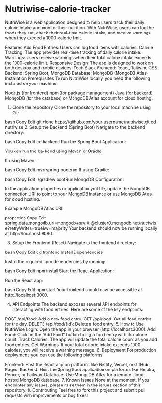 # Nutriwise-calorie-tracker

NutriWise is a web application designed to help users track their daily calorie intake and monitor their nutrition. With NutriWise, users can log the foods they eat, check their real-time calorie intake, and receive warnings when they exceed a 1000-calorie limit.

Features
Add Food Entries: Users can log food items with calories.
Calorie Tracking: The app provides real-time tracking of daily calorie intake.
Warnings: Users receive warnings when their total calorie intake exceeds the 1000-calorie limit.
Responsive Design: The app is designed to work on both desktop and mobile devices.
Tech Stack
Frontend: React, Tailwind CSS
Backend: Spring Boot, MongoDB
Database: MongoDB (MongoDB Atlas)
Installation
Prerequisites
To run NutriWise locally, you need the following installed on your machine:

Node.js (for frontend)
npm (for package management)
Java (for backend)
MongoDB (for the database) or MongoDB Atlas account for cloud hosting.
1. Clone the repository
Clone the repository to your local machine using Git:

bash
Copy
Edit
git clone https://github.com/your-username/nutriwise.git
cd nutriwise
2. Setup the Backend (Spring Boot)
Navigate to the backend directory:

bash
Copy
Edit
cd backend
Run the Spring Boot Application:

You can run the backend using Maven or Gradle.

If using Maven:

bash
Copy
Edit
mvn spring-boot:run
If using Gradle:

bash
Copy
Edit
./gradlew bootRun
MongoDB Configuration:

In the application.properties or application.yml file, update the MongoDB connection URI to point to your MongoDB instance or use MongoDB Atlas for cloud hosting.

Example MongoDB Atlas URI:

properties
Copy
Edit
spring.data.mongodb.uri=mongodb+srv://<username>:<password>@cluster0.mongodb.net/nutriwise?retryWrites=true&w=majority
Your backend should now be running locally at http://localhost:8080.

3. Setup the Frontend (React)
Navigate to the frontend directory:

bash
Copy
Edit
cd frontend
Install Dependencies:

Install the required npm dependencies by running:

bash
Copy
Edit
npm install
Start the React Application:

Run the React app:

bash
Copy
Edit
npm start
Your frontend should now be accessible at http://localhost:3000.

4. API Endpoints
The backend exposes several API endpoints for interacting with food entries. Here are some of the key endpoints:

POST /api/food: Add a new food entry.
GET /api/food: Get all food entries for the day.
DELETE /api/food/{id}: Delete a food entry.
5. How to Use NutriWise
Login: Open the app in your browser (http://localhost:3000).
Add Food: Click on the “Add Food” button to log a food entry with its calorie count.
Track Calories: The app will update the total calorie count as you add food entries.
Get Warnings: If your total calorie intake exceeds 1000 calories, you will receive a warning message.
6. Deployment
For production deployment, you can use the following platforms:

Frontend: Host the React app on platforms like Netlify, Vercel, or GitHub Pages.
Backend: Host the Spring Boot application on platforms like Heroku, Render, or Railway.
Database: Use MongoDB Atlas for a remote cloud-hosted MongoDB database.
7. Known Issues
None at the moment. If you encounter any issues, please raise them in the issues section of this repository.
8. Contributing
Feel free to fork this project and submit pull requests with improvements or bug fixes!
